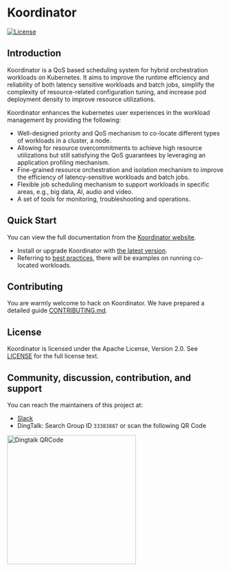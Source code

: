 # Koordinator

[![License](https://img.shields.io/badge/license-Apache%202-4EB1BA.svg)](https://www.apache.org/licenses/LICENSE-2.0.html)

## Introduction

Koordinator is a QoS based scheduling system for hybrid orchestration workloads on Kubernetes. It aims to improve the
runtime efficiency and reliability of both latency sensitive workloads and batch jobs, simplify the complexity of
resource-related configuration tuning, and increase pod deployment density to improve resource utilizations.

Koordinator enhances the kubernetes user experiences in the workload management by providing the following:

- Well-designed priority and QoS mechanism to co-locate different types of workloads in a cluster, a node.
- Allowing for resource overcommitments to achieve high resource utilizations but still satisfying the QoS guarantees by
  leveraging an application profiling mechanism.
- Fine-grained resource orchestration and isolation mechanism to improve the efficiency of latency-sensitive workloads
  and batch jobs.
- Flexible job scheduling mechanism to support workloads in specific areas, e.g., big data, AI, audio and video.
- A set of tools for monitoring, troubleshooting and operations.

## Quick Start

You can view the full documentation from the [Koordinator website](https://koordinator.sh/docs).

- Install or upgrade Koordinator with [the latest version](https://koordinator.sh/docs/installation).
- Referring to [best practices](https://koordinator.sh/docs/best-practices/colocation-of-spark-jobs), there will be
  examples on running co-located workloads.

## Contributing

You are warmly welcome to hack on Koordinator. We have prepared a detailed guide [CONTRIBUTING.md](CONTRIBUTING.md).

## License

Koordinator is licensed under the Apache License, Version 2.0. See [LICENSE](./LICENSE) for the full license text.

## Community, discussion, contribution, and support

You can reach the maintainers of this project at:

- [Slack](https://join.slack.com/t/koordinator-sh/shared_invite/zt-1756qoub4-Cn4~esfdlfAPsD7cwO2NzA)
- DingTalk: Search Group ID `33383887` or scan the following QR Code

<div>
  <img src="https://user-images.githubusercontent.com/24452340/161946660-225da039-c5b3-4baf-ae49-12a94a5f3df1.jpg" width="300" alt="Dingtalk QRCode">
</div>